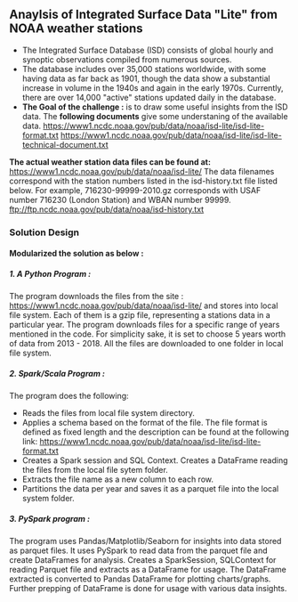 ## Anaylsis of Integrated Surface Data "Lite" from NOAA weather stations

- The Integrated Surface Database (ISD) consists of global hourly and synoptic observations compiled from numerous sources.
- The database includes over 35,000 stations worldwide, with some having data as far back as 1901, though the data show a substantial increase in volume in the 1940s and again in the early 1970s. Currently, there are over 14,000 "active" stations updated daily in the database.
- **The Goal of the challenge :** is to draw some useful insights from the ISD data.
 The **following documents** give some understaning of the available data.
     https://www1.ncdc.noaa.gov/pub/data/noaa/isd-lite/isd-lite-format.txt
     https://www1.ncdc.noaa.gov/pub/data/noaa/isd-lite/isd-lite-technical-document.txt

**The actual weather station data files can be found at:**
     https://www1.ncdc.noaa.gov/pub/data/noaa/isd-lite/
The data filenames correspond with the station numbers listed in the isd-history.txt file listed below.  For example, 716230-99999-2010.gz corresponds with USAF number 716230 (London Station) and WBAN number 99999.
     ftp://ftp.ncdc.noaa.gov/pub/data/noaa/isd-history.txt

### Solution Design

#### Modularized the solution as below :
##### 1. A Python Program : 
 The program downloads the files from the site :  https://www1.ncdc.noaa.gov/pub/data/noaa/isd-lite/  and stores into local file system. Each of them is a gzip file, representing a stations data in a particular year. 
 The program downloads files for a specific range of years mentioned in the code. For simplicity sake, it is set to choose 5 years worth of data from 2013 - 2018. All the files are downloaded to one folder in local file system.
##### 2. Spark/Scala Program :
The program does the following:
- Reads the files from local file system directory.
- Applies a schema based on the format of the file. The file format is defined as fixed length and the description can be found at the following link:
https://www1.ncdc.noaa.gov/pub/data/noaa/isd-lite/isd-lite-format.txt
- Creates a Spark session and SQL Context. Creates a DataFrame reading the files from the local file sytem folder.
- Extracts the file name as a new column to each row.
- Partitions the data per year and saves it as a parquet file into the local system folder.
##### 3. PySpark program :
The program uses Pandas/Matplotlib/Seaborn for insights into data stored as parquet files.
It uses PySpark to read data from the parquet file and create DataFrames for analysis. Creates a SparkSession, SQLContext for reading Parquet file and extracts as a DataFrame for usage.
The DataFrame extracted is converted to Pandas DataFrame for plotting charts/graphs. Further prepping of DataFrame is done for usage with various data insights.
